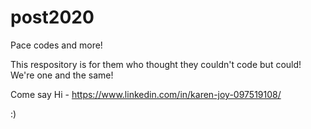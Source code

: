 # post2020
Pace codes and more!


This respository is for them who thought they couldn't code but could! 
We're one and the same!

Come say Hi - https://www.linkedin.com/in/karen-joy-097519108/

:)


